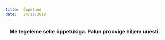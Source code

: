 ```yaml
---
title:  Õppetund
date:   24/11/2019
---
```


### <center>Me tegeleme selle õppetükiga. Palun proovige hiljem uuesti.</center>